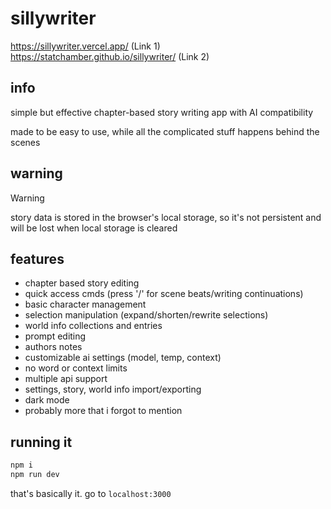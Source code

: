 # sillywriter

https://sillywriter.vercel.app/ (Link 1)<br>
https://statchamber.github.io/sillywriter/ (Link 2)

## info

simple but effective chapter-based story writing app with AI compatibility

made to be easy to use, while all the complicated stuff happens behind the scenes

## warning

> [!WARNING]  
> story data is stored in the browser's local storage, so it's not persistent and will be lost when local storage is cleared

## features

- chapter based story editing
- quick access cmds (press '/' for scene beats/writing continuations)
- basic character management
- selection manipulation (expand/shorten/rewrite selections)
- world info collections and entries
- prompt editing
- authors notes
- customizable ai settings (model, temp, context)
- no word or context limits
- multiple api support
- settings, story, world info import/exporting
- dark mode
- probably more that i forgot to mention

## running it

```bash
npm i
npm run dev
```

that's basically it. go to `localhost:3000`